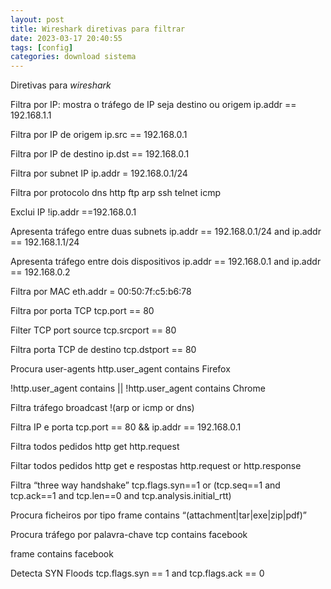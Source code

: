 ```yaml
---
layout: post
title: Wireshark diretivas para filtrar
date: 2023-03-17 20:40:55 
tags: [config]
categories: download sistema
---  
```


Diretivas para *wireshark* 

Filtra por IP: mostra o tráfego de IP seja destino ou origem
ip.addr == 192.168.1.1

Filtra por IP de origem
ip.src == 192.168.0.1

Filtra por IP de destino
ip.dst == 192.168.0.1

Filtra por subnet IP
ip.addr = 192.168.0.1/24

Filtra por protocolo
dns http ftp arp ssh telnet icmp

Exclui IP
!ip.addr ==192.168.0.1

Apresenta tráfego entre duas subnets
ip.addr == 192.168.0.1/24 and ip.addr == 192.168.1.1/24

Apresenta tráfego entre dois dispositivos
ip.addr == 192.168.0.1 and ip.addr == 192.168.0.2

Filtra por MAC
eth.addr = 00:50:7f:c5:b6:78

Filtra por porta TCP
tcp.port == 80

Filter TCP port source
tcp.srcport == 80

Filtra porta TCP de destino
tcp.dstport == 80

Procura user-agents
http.user_agent contains Firefox

!http.user_agent contains || !http.user_agent contains Chrome

Filtra tráfego broadcast
!(arp or icmp or dns)

Filtra IP e porta
tcp.port == 80 && ip.addr == 192.168.0.1

Filtra todos pedidos http get
http.request

Filtar todos pedidos http get e respostas
http.request or http.response

Filtra “three way handshake”
tcp.flags.syn==1 or (tcp.seq==1 and tcp.ack==1 and tcp.len==0 and tcp.analysis.initial_rtt)

Procura ficheiros por tipo
frame contains “(attachment|tar|exe|zip|pdf)”

Procura tráfego por palavra-chave
tcp contains facebook

frame contains facebook

Detecta SYN Floods
tcp.flags.syn == 1 and tcp.flags.ack == 0
